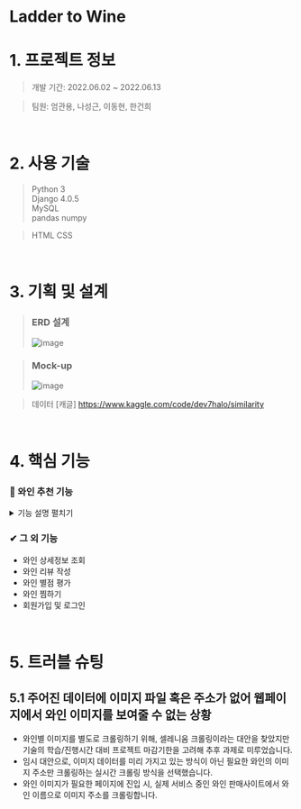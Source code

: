 # Ladder to Wine

# 1. 프로젝트 정보
> 개발 기간: 2022.06.02 ~ 2022.06.13

> 팀원: 엄관용, 나성근, 이동현, 한건희

<br>

# 2. 사용 기술
> Python 3  
> Django 4.0.5  
> MySQL  
> pandas 
> numpy  

> HTML
> CSS

<br>

# 3. 기획 및 설계
> ### ERD 설계
> ![image](https://user-images.githubusercontent.com/100769423/186102056-72ff767a-d377-408f-b5e6-7cc8cb922b78.png)

> ### Mock-up
> ![image](https://user-images.githubusercontent.com/100769423/186102543-9619950e-9161-4ef1-bace-882d7e03174c.png)

> 데이터
> [캐글] https://www.kaggle.com/code/dev7halo/similarity

<br>

# 4. 핵심 기능
### 🍷 와인 추천 기능

<details>
  <summary>기능 설명 펼치기</summary>
  <br>

## 4.1. 기능 타입
> ### 무작위 와인 추천  
메인페이지 진입 시 데이터셋에 존재하는 4개의 와인을 무작위로 추천합니다.

> ### 유사 와인 추천  
특정 와인의 상세페이지 하단부에 해당 와인의 정보와 유사한 4개의 와인을 추천합니다.
  
  <br>
  
## 4.2 기능 흐름
  
  <br>
  
> ### 📌 Step 1. 추천 와인 선별  

- #### 무작위 선별(링크) 
- 메인페이지 진입 시 무작위로 4개의 와인을 선별합니다.
  
- #### 유사도 체크(링크) 
- 상세페이지 진입 시 특정된 와인과 유사한 4개의 와인을 선별합니다.
- 선별 방법은 준비된 유사도 측정 모델(.csv)을 이용해 유사도가 높은 순으로 선별합니다.
  
  <br>
  
> ### 📌 Step 2. 이미지 크롤링
- 선별된 와인의 이미지 주소를 크롤링합니다.
- 크롤링한 이미지 주소를 선별된 와인 데이터에 추가합니다. 
  
  <br>
  
> ### 📌 Step 3. 데이터 응답 
- 준비가 완료된 와인 데이터로 클라이언트에 응답합니다.

  <br>
</details>


### ✔ 그 외 기능
- 와인 상세정보 조회
- 와인 리뷰 작성
- 와인 별점 평가
- 와인 찜하기
- 회원가입 및 로그인

<br>

# 5. 트러블 슈팅
## 5.1 주어진 데이터에 이미지 파일 혹은 주소가 없어 웹페이지에서 와인 이미지를 보여줄 수 없는 상황
- 와인별 이미지를 별도로 크롤링하기 위해, 셀레니움 크롤링이라는 대안을 찾았지만 기술의 학습/진행시간 대비 프로젝트 마감기한을 고려해 추후 과제로 미루었습니다.
- 임시 대안으로, 이미지 데이터를 미리 가지고 있는 방식이 아닌 필요한 와인의 이미지 주소만 크롤링하는 실시간 크롤링 방식을 선택했습니다.
- 와인 이미지가 필요한 페이지에 진입 시, 실제 서비스 중인 와인 판매사이트에서 와인 이름으로 이미지 주소를 크롤링합니다.
